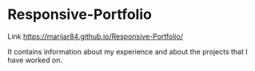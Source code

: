 # Responsive-Portfolio

Link https://marijar84.github.io/Responsive-Portfolio/

It contains information about my experience and about the projects that I have worked on.
